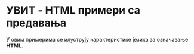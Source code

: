 # УВИТ - HTML примери са предавања

У овим примерима се илуструју карактеристике језика за означавање **HTML**.
